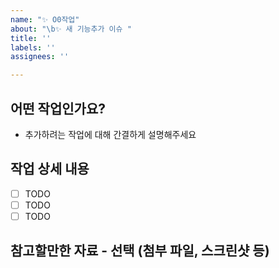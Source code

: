```yaml
---
name: "✨ O0작업"
about: "\b✨ 새 기능추가 이슈 "
title: ''
labels: ''
assignees: ''

---
```


## 어떤 작업인가요?

- 추가하려는 작업에 대해 간결하게 설명해주세요

## 작업 상세 내용

- [ ] TODO
- [ ] TODO
- [ ] TODO

## 참고할만한 자료 - 선택 (첨부 파일, 스크린샷 등)